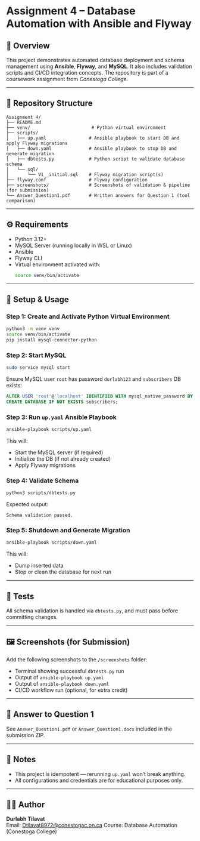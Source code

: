 # Assignment 4 – Database Automation with Ansible and Flyway

## 📌 Overview

This project demonstrates automated database deployment and schema management using **Ansible**, **Flyway**, and **MySQL**. It also includes validation scripts and CI/CD integration concepts. The repository is part of a coursework assignment from *Conestoga College*.

---

## 📁 Repository Structure

```
Assignment 4/
├── README.md
├── venv/                       # Python virtual environment
├── scripts/
│   ├── up.yaml                # Ansible playbook to start DB and apply Flyway migrations
│   ├── down.yaml              # Ansible playbook to stop DB and generate migration
│   ├── dbtests.py             # Python script to validate database schema
│   └── sql/
│       └── V1__initial.sql    # Flyway migration script(s)
├── flyway.conf                # Flyway configuration
├── screenshots/               # Screenshots of validation & pipeline (for submission)
└── Answer_Question1.pdf       # Written answers for Question 1 (tool comparison)
```

---

## ⚙️ Requirements

- Python 3.12+
- MySQL Server (running locally in WSL or Linux)
- Ansible
- Flyway CLI
- Virtual environment activated with:
  ```bash
  source venv/bin/activate
  ```

---

## 🚀 Setup & Usage

### Step 1: Create and Activate Python Virtual Environment

```bash
python3 -m venv venv
source venv/bin/activate
pip install mysql-connector-python
```

### Step 2: Start MySQL

```bash
sudo service mysql start
```

Ensure MySQL user `root` has password `durlabh123` and `subscribers` DB exists:

```sql
ALTER USER 'root'@'localhost' IDENTIFIED WITH mysql_native_password BY 'durlabh123';
CREATE DATABASE IF NOT EXISTS subscribers;
```

### Step 3: Run `up.yaml` Ansible Playbook

```bash
ansible-playbook scripts/up.yaml
```

This will:
- Start the MySQL server (if required)
- Initialize the DB (if not already created)
- Apply Flyway migrations

### Step 4: Validate Schema

```bash
python3 scripts/dbtests.py
```

Expected output:

```
Schema validation passed.
```

### Step 5: Shutdown and Generate Migration

```bash
ansible-playbook scripts/down.yaml
```

This will:
- Dump inserted data
- Stop or clean the database for next run

---

## 🧪 Tests

All schema validation is handled via `dbtests.py`, and must pass before committing changes.

---

## 🖼️ Screenshots (for Submission)

Add the following screenshots to the `/screenshots` folder:
- Terminal showing successful `dbtests.py` run
- Output of `ansible-playbook up.yaml`
- Output of `ansible-playbook down.yaml`
- CI/CD workflow run (optional, for extra credit)

---

## 🧾 Answer to Question 1

See `Answer_Question1.pdf` or `Answer_Question1.docx` included in the submission ZIP.

---

## 📜 Notes

- This project is idempotent — rerunning `up.yaml` won’t break anything.
- All configurations and credentials are for educational purposes only.

---

## 👨‍💻 Author

**Durlabh Tilavat**  
Email: Dtilavat8972@conestogac.on.ca 
Course: Database Automation (Conestoga College)
